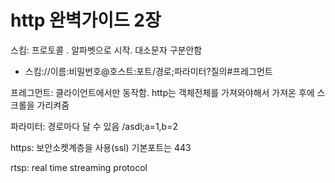 # http 완벽가이드 2장

스킴: 프로토콜 . 알파벳으로 시작. 대소문자 구분안함

- 스킴://이름:비밀번호@호스트:포트/경로;파라미터?질의#프레그먼트

프레그먼트: 클라이언트에서만 동작함. http는 객체전체를 가져와야해서 가져온 후에 스크롤을 가리켜줌

파라미터: 경로마다 달 수 있음 /asdl;a=1,b=2

https: 보안소켓계층을 사용(ssl) 기본포트는 443

rtsp: real time streaming protocol
